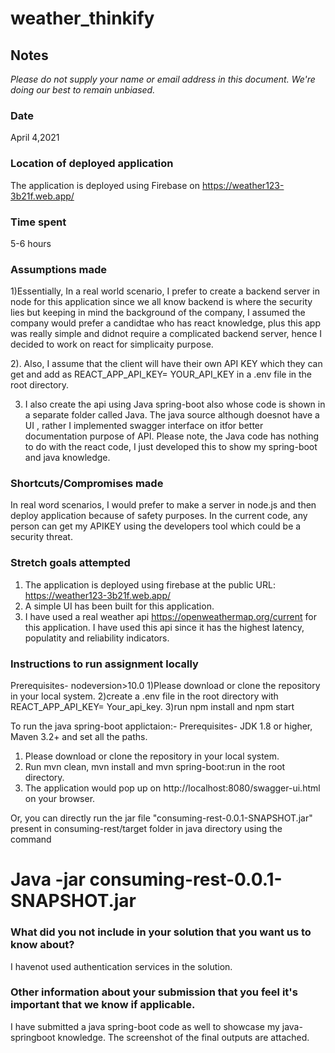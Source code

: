 # weather_thinkify

## Notes
*Please do not supply your name or email address in this document. We're doing our best to remain unbiased.*
### Date
April 4,2021
### Location of deployed application
The application is deployed using Firebase on https://weather123-3b21f.web.app/ 
### Time spent
5-6 hours
### Assumptions made
1)Essentially, In a real world scenario, I prefer to create a backend server in node for this application since we all know backend is where the security lies but keeping in mind the background of the company, I assumed the company would prefer a candidtae who has react knowledge, plus this app was really simple and didnot require a complicated backend server, hence I decided to work on react for simplicaity purpose.

2). Also, I assume that the client will have their own API KEY which they can get and add as REACT_APP_API_KEY= YOUR_API_KEY in a .env file in the root directory.

3) I also create the api using Java spring-boot also whose code is shown in a separate folder called Java. The java source although doesnot have a UI , rather I implemented swagger interface on itfor better documentation purpose of API. Please note, the Java code has nothing to do with the react code, I just developed this to show my spring-boot and java knowledge.

### Shortcuts/Compromises made
In real word scenarios, I would prefer to make a server in node.js and then deploy application because of safety purposes. In the current code, any person can get my APIKEY using the developers tool which could be a security threat. 

### Stretch goals attempted
1) The application is deployed using firebase at the public URL: https://weather123-3b21f.web.app/
2) A simple UI has been built for this application.
3) I have used a real weather api  https://openweathermap.org/current for this application. I have used this api since it has the highest latency, populatity and reliability indicators.

### Instructions to run assignment locally
Prerequisites- nodeversion>10.0
1)Please download or clone the repository in your local system.
2)create a .env file in the root directory with REACT_APP_API_KEY= Your_api_key.
3)run npm install and npm start


To run the java spring-boot applictaion:-
Prerequisites-  JDK 1.8 or higher, Maven 3.2+ and set all the paths.
1) Please download or clone the repository in your local system.
2) Run mvn clean, mvn install and mvn spring-boot:run in the root directory.
3) The application would pop up on http://localhost:8080/swagger-ui.html on your browser.


Or, you can directly run the jar file "consuming-rest-0.0.1-SNAPSHOT.jar" present in consuming-rest/target folder in java directory using the command
   # Java -jar consuming-rest-0.0.1-SNAPSHOT.jar
### What did you not include in your solution that you want us to know about?
I havenot used authentication services in the solution.
### Other information about your submission that you feel it's important that we know if applicable.
I have submitted a java spring-boot code as well to showcase my java-springboot knowledge.
The screenshot of the final outputs are attached.
